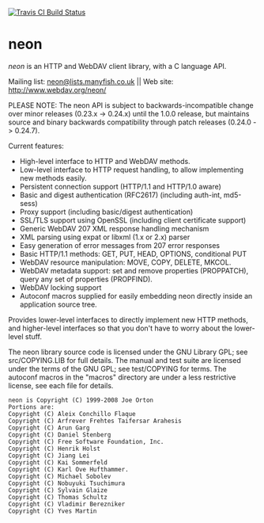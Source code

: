 
[![Travis CI Build Status](https://travis-ci.org/notroj/neon.svg?branch=master)](https://travis-ci.org/notroj/neon)

# neon

_neon_ is an HTTP and WebDAV client library, with a C language API.

Mailing list: neon@lists.manyfish.co.uk || Web site: http://www.webdav.org/neon/

PLEASE NOTE: The neon API is subject to backwards-incompatible change
over minor releases (0.23.x -> 0.24.x) until the 1.0.0 release, but
maintains source and binary backwards compatibility through patch
releases (0.24.0 -> 0.24.7).

Current features:

 - High-level interface to HTTP and WebDAV methods.
 - Low-level interface to HTTP request handling, to allow implementing
   new methods easily.
 - Persistent connection support (HTTP/1.1 and HTTP/1.0 aware)
 - Basic and digest authentication (RFC2617) (including auth-int, md5-sess)
 - Proxy support (including basic/digest authentication)
 - SSL/TLS support using OpenSSL (including client certificate support)
 - Generic WebDAV 207 XML response handling mechanism
 - XML parsing using expat or libxml (1.x or 2.x) parser
 - Easy generation of error messages from 207 error responses
 - Basic HTTP/1.1 methods: GET, PUT, HEAD, OPTIONS, conditional PUT
 - WebDAV resource manipulation: MOVE, COPY, DELETE, MKCOL.
 - WebDAV metadata support: set and remove properties (PROPPATCH), query
   any set of properties (PROPFIND).
 - WebDAV locking support
 - Autoconf macros supplied for easily embedding neon directly inside 
   an application source tree.

Provides lower-level interfaces to directly implement new HTTP
methods, and higher-level interfaces so that you don't have to worry
about the lower-level stuff.

The neon library source code is licensed under the GNU Library GPL;
see src/COPYING.LIB for full details.  The manual and test suite are
licensed under the terms of the GNU GPL; see test/COPYING for terms.
The autoconf macros in the "macros" directory are under a less
restrictive license, see each file for details.

~~~
neon is Copyright (C) 1999-2008 Joe Orton
Portions are:
Copyright (C) Aleix Conchillo Flaque
Copyright (C) Arfrever Frehtes Taifersar Arahesis
Copyright (C) Arun Garg
Copyright (C) Daniel Stenberg
Copyright (C) Free Software Foundation, Inc.
Copyright (C) Henrik Holst
Copyright (C) Jiang Lei
Copyright (C) Kai Sommerfeld
Copyright (C) Karl Ove Hufthammer.
Copyright (C) Michael Sobolev
Copyright (C) Nobuyuki Tsuchimura
Copyright (C) Sylvain Glaize
Copyright (C) Thomas Schultz
Copyright (C) Vladimir Berezniker
Copyright (C) Yves Martin
~~~
